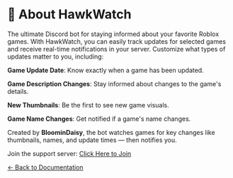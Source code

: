 # 🦅 About HawkWatch


The ultimate Discord bot for staying informed about your favorite Roblox games. With HawkWatch, you can easily track updates for selected games and receive real-time notifications in your server. Customize what types of updates matter to you, including:

**Game Update Date**: Know exactly when a game has been updated.

**Game Description Changes**: Stay informed about changes to the game's details.

**New Thumbnails**: Be the first to see new game visuals.

**Game Name Changes**: Get notified if a game's name changes.



Created by **BloominDaisy**, the bot watches games for key changes like thumbnails, names, and update times — then notifies you.

Join the support server: [Click Here to Join](https://discord.gg/fxhXWgxcHV)

[← Back to Documentation](index.md)

